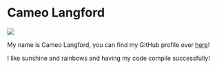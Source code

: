 # Cameo Langford

![](https://github.com/octocat.png?s=150)

My name is Cameo Langford, you can find my GitHub profile over [here](http://github.com/cameocodes)!

I like sunshine and rainbows and having my code compile successfully!
